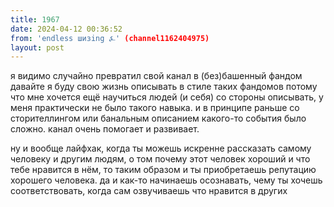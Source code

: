 ```yaml
---
title: 1967
date: 2024-04-12 00:36:52
from: 'endless шизing ⍼' (channel1162404975)
layout: post
---
```


я видимо случайно превратил свой канал в (без)башенный фандом
давайте я буду свою жизнь описывать в стиле таких фандомов
потому что мне хочется ещё научиться людей (и себя) со стороны описывать, у меня практически не было такого навыка. и в принципе раньше со сторителлингом или банальным описанием какого-то события было сложно. канал очень помогает и развивает. 

ну и вообще лайфхак, когда ты можешь искренне рассказать самому человеку и другим людям, о том почему этот человек хороший и что тебе нравится в нём, то таким образом и ты приобретаешь репутацию хорошего человека. да и как-то начинаешь осознавать, чему ты хочешь соответствовать, когда сам озвучиваешь что нравится в других
